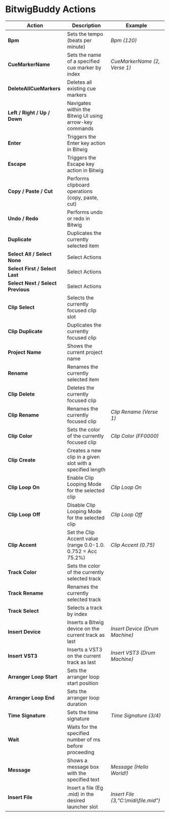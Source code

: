 # BitwigBuddy Actions           

| Action                                       | Description                                                   | Example                                    |
|----------------------------------------------|---------------------------------------------------------------|--------------------------------------------|
| **Bpm**                                      | Sets the tempo (beats per minute)                             | _Bpm (120)_                                |
| **CueMarkerName**                            | Sets the name of a specified cue marker by index              | _CueMarkerName (2, Verse 1)_               |
| **DeleteAllCueMarkers**                      | Deletes all existing cue markers                              |                                            |
| **Left / Right / Up / Down**                 | Navigates within the Bitwig UI using arrow-key commands       |                                            |
| **Enter**                                    | Triggers the Enter key action in Bitwig                       |                                            |
| **Escape**                                   | Triggers the Escape key action in Bitwig                      |                                            |
| **Copy / Paste / Cut**                       | Performs clipboard operations (copy, paste, cut)              |                                            |
| **Undo / Redo**                              | Performs undo or redo in Bitwig                               |                                            |
| **Duplicate**                                | Duplicates the currently selected item                        |                                            |
| **Select All / Select None**                 | Select Actions                                                |                                            |
| **Select First / Select Last**               | Select Actions                                                |                                            |
| **Select Next / Select Previous**            | Select Actions                                                |                                            |
| **Clip Select**                              | Selects the currently focused clip slot                       |                                            |
| **Clip Duplicate**                           | Duplicates the currently focused clip                         |                                            |
| **Project Name**                             | Shows the current project name                                |                                            |
| **Rename**                                   | Renames the currently selected item                           |                                            |
| **Clip Delete**                              | Deletes the currently focused clip                            |                                            |
| **Clip Rename**                              | Renames the currently focused clip                            |_Clip Rename (Verse 1)_                     |
| **Clip Color**                               | Sets the color of the currently focused clip                  |_Clip Color (FF0000)_                       |
| **Clip Create**                              | Creates a new clip in a given slot with a specified length    |                                            |
| **Clip Loop On**                             | Enable Clip Looping Mode for the selected clip                |_Clip Loop On_                              |
| **Clip Loop Off**                            | Disable Clip Looping Mode for the selected clip               |_Clip Loop Off_                             |
| **Clip Accent**                              | Set the Clip Accent value (range 0.0-1.0. 0.752 = Acc 75.2%)  |_Clip Accent (0.75)_                        |
| **Track Color**                              | Sets the color of the currently selected track                |                                            |
| **Track Rename**                             | Renames the currently selected track                          |                                            |
| **Track Select**                             | Selects a track by index                                      |                                            |
| **Insert Device**                            | Inserts a Bitwig device on the current track as last          |_Insert Device (Drum Machine)_              |
| **Insert VST3**                              | Inserts a VST3 on the current track as last                   |_Insert VST3 (Drum Machine)_                |
| **Arranger Loop Start**                      | Sets the arranger loop start position                         |                                            |
| **Arranger Loop End**                        | Sets the arranger loop duration                               |                                            |
| **Time Signature**                           | Sets the time signature                                       |_Time Signature (3/4)_                      |
| **Wait**                                     | Waits for the specified number of ms before proceeding        |                                            |
| **Message**                                  | Shows a message box with the specified text                   |_Message (Hello World!)_                    |
| **Insert File**                              | Insert a file (Eg .mid) in the desired launcher slot          |_Insert File (3,"C:\midi\file.mid")_        |